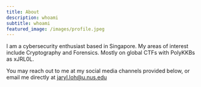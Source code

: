 ```yaml
---
title: About
description: whoami
subtitle: whoami
featured_image: /images/profile.jpeg
---
```

I am a cybersecurity enthusiast based in Singapore. My areas of interest include Cryptography and Forensics. Mostly on global CTFs with PolyKKBs as xJRL0L.

You may reach out to me at my social media channels provided below, or email me directly at jaryl.loh@u.nus.edu